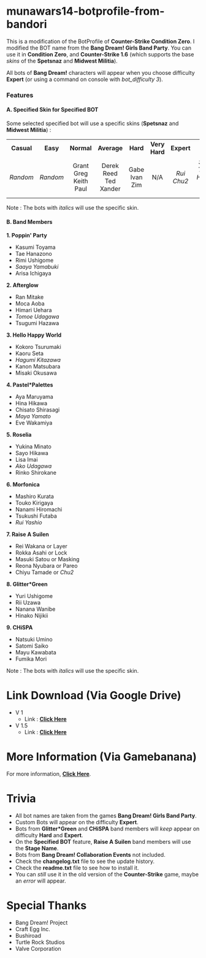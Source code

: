 # munawars14-botprofile-from-bandori
This is a modification of the BotProfile of <b>Counter-Strike Condition Zero</b>. I modified the BOT name from the <b>Bang Dream! Girls Band Party</b>. You can use it in <b>Condition Zero</b>, and <b>Counter-Strike 1.6</b> (which supports the base <i>skins</i> of the <b>Spetsnaz</b> and <b>Midwest Militia</b>).

All bots of <b>Bang Dream!</b> characters will appear when you choose difficulty <b>Expert</b> (or using a command on console with <i>bot_difficulty 3</i>).

<h3>Features</h3>
<h4>A. Specified Skin for Specified BOT</h4>

Some selected specified bot will use a specific skins (<b>Spetsnaz</b> and <b>Midwest Militia</b>) :
<table>
<tbody align="center">
<tr>
<td><b>Casual</b></td>
<td><b>Easy</b></td>
<td><b>Normal</b></td>
<td><b>Average</b></td>
<td><b>Hard</b></td>
<td><b>Very Hard</b></td>
<td><b>Expert</b></td>
<td><b>Elite</b></td>
</tr>
<tr>
<td><i>Random</i></td>
<td><i>Random</i></td>
<td>Grant<br>
Greg<br>
Keith<br>
Paul</td>
<td>Derek<br>
Reed<br>
Ted<br>
Xander</td>
<td>Gabe<br>
Ivan<br>
Zim</td>
<td>N/A</td>
<td><i>Rui<br>
Chu2</i></td>
<td><i>Saaya<br>
Tomoe<br>
Hagumi<br>
Maya<br>
Ako</i></td>
</tr>
</tbody>
</table>

Note : The bots with <i>italics</i> will use the specific skin.

<H4>B. Band Members</h4>

<B>1. Poppin' Party</b>
- Kasumi Toyama
- Tae Hanazono
- Rimi Ushigome
- <i>Saaya Yamabuki</i>
- Arisa Ichigaya

<B>2. Afterglow</b>
- Ran Mitake
- Moca Aoba
- Himari Uehara
- <i>Tomoe Udagawa</i>
- Tsugumi Hazawa

<B>3. Hello Happy World</b>
- Kokoro Tsurumaki
- Kaoru Seta
- <i>Hagumi Kitazawa</i>
- Kanon Matsubara
- Misaki Okusawa

<B>4. Pastel*Palettes</b>
- Aya Maruyama
- Hina Hikawa
- Chisato Shirasagi
- <i>Maya Yamato</i>
- Eve Wakamiya

<B>5. Roselia</b>
- Yukina Minato
- Sayo Hikawa
- Lisa Imai
- <i>Ako Udagawa</i>
- Rinko Shirokane

<B>6. Morfonica</b>
- Mashiro Kurata
- Touko Kirigaya
- Nanami Hiromachi
- Tsukushi Futaba
- <i>Rui Yashio</i>

<B>7. Raise A Suilen</b>
- Rei Wakana or Layer
- Rokka Asahi or Lock
- Masuki Satou or Masking
- Reona Nyubara or Pareo
- Chiyu Tamade or <i>Chu2</i>

<B>8. Glitter*Green</b>
- Yuri Ushigome
- Rii Uzawa
- Nanana Wanibe
- Hinako Nijikii

<B>9. CHiSPA</b>
- Natsuki Umino
- Satomi Saiko
- Mayu Kawabata
- Fumika Mori

Note : The bots with <i>italics</i> will use the specific skin.

# Link Download (Via Google Drive)
- V 1
  - Link : <a href="https://drive.google.com/file/d/1Zp5Ze8yjmU9jnmt9_w2pd2jiUbSTDGqu/view"><b>Click Here</b></a>
- V 1.5
  - Link : <a href="https://drive.google.com/file/d/1ougZSRr2utDY7HM8NJGhdSh6cKHYSUBe/view"><b>Click Here</b></a>

# More Information (Via Gamebanana)
For more information, <a href="https://gamebanana.com/gamefiles/13638"><b>Click Here</b></a>.

# Trivia
- All bot names are taken from the games <b>Bang Dream! Girls Band Party</b>.
- Custom Bots will appear on the difficulty <b>Expert</b>.
- Bots from <b>Glitter*Green</b> and <b>CHiSPA</b> band members will <i>keep</i> appear on difficulty <b>Hard</b> and <b>Expert</b>.
- On the <b>Specified BOT</b> feature, <b>Raise A Suilen</b> band members will use the <b>Stage Name</b>.
- Bots from <b>Bang Dream! Collaboration Events</b> not included.
- Check the <b>changelog.txt</b> file to see the update history.
- Check the <b>readme.txt</b> file to see how to install it.
- You can <i>still</i> use it in the old version of the <b>Counter-Strike</b> game, maybe an <i>error</i> will appear.

# Special Thanks
- Bang Dream! Project
- Craft Egg Inc.
- Bushiroad
- Turtle Rock Studios
- Valve Corporation
